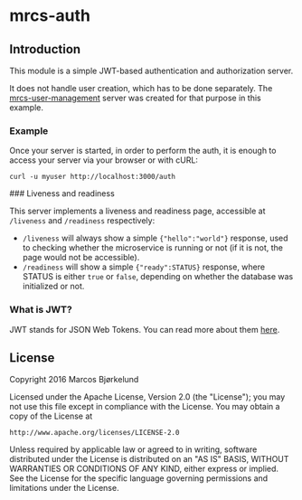 # mrcs-auth

## Introduction

This module is a simple JWT-based authentication and authorization
server.

It does not handle user creation, which has to be done separately.
The [mrcs-user-management](https://github.com/marcosbc/mrcs-user-management)
server was created for that purpose in this example.

### Example

Once your server is started, in order to perform the auth, it is enough
to access your server via your browser or with cURL:

```
curl -u myuser http://localhost:3000/auth
```

### Liveness and readiness

This server implements a liveness and readiness page, accessible at
`/liveness` and `/readiness` respectively:

- `/liveness` will always show a simple `{"hello":"world"}` response,
  used to checking whether the microservice is running or not (if it is
  not, the page would not be accessible).
- `/readiness` will show a simple `{"ready":STATUS}` response, where
  STATUS is either `true` or `false`, depending on whether the database
  was initialized or not.

### What is JWT?

JWT stands for JSON Web Tokens. You can read more about them
[here](https://jwt.io).

## License

Copyright 2016 Marcos Bjørkelund

Licensed under the Apache License, Version 2.0 (the "License");
you may not use this file except in compliance with the License.
You may obtain a copy of the License at

    http://www.apache.org/licenses/LICENSE-2.0

Unless required by applicable law or agreed to in writing, software
distributed under the License is distributed on an "AS IS" BASIS,
WITHOUT WARRANTIES OR CONDITIONS OF ANY KIND, either express or implied.
See the License for the specific language governing permissions and
limitations under the License.

